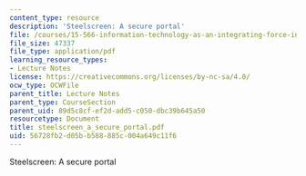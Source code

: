 ```yaml
---
content_type: resource
description: 'Steelscreen: A secure portal'
file: /courses/15-566-information-technology-as-an-integrating-force-in-manufacturing-spring-2003/56728fb2d05bb588885c004a649c11f6_steelscreen_a_secure_portal.pdf
file_size: 47337
file_type: application/pdf
learning_resource_types:
- Lecture Notes
license: https://creativecommons.org/licenses/by-nc-sa/4.0/
ocw_type: OCWFile
parent_title: Lecture Notes
parent_type: CourseSection
parent_uid: 89d5c8cf-ef2d-add5-c050-dbc39b645a50
resourcetype: Document
title: steelscreen_a_secure_portal.pdf
uid: 56728fb2-d05b-b588-885c-004a649c11f6
---
```

Steelscreen: A secure portal